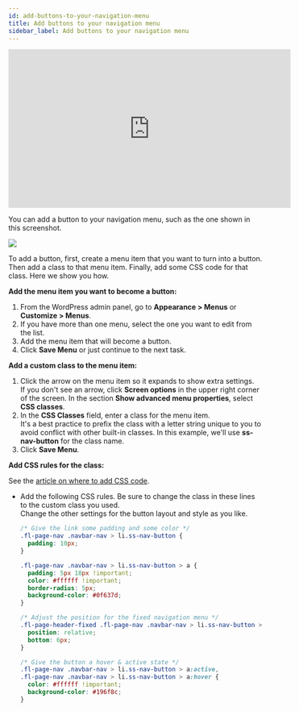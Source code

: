 ```yaml
---
id: add-buttons-to-your-navigation-menu
title: Add buttons to your navigation menu
sidebar_label: Add buttons to your navigation menu
---
```


<div className="embed-responsive">
<iframe width="560" height="315" src="https://www.youtube.com/embed/I1irvUcHqGM" title="YouTube video player" frameBorder="0" allow="accelerometer; autoplay; clipboard-write; encrypted-media; gyroscope; picture-in-picture" allowFullScreen></iframe>
</div>

You can add a button to your navigation menu, such as the one shown in this screenshot.

![](/img/add-buttons-to-your-navigation-menu-052f90d2.jpg)

To add a button, first, create a menu item that you want to turn into a button. Then add a class to that menu item. Finally, add some CSS code for that class. Here we show you how.

**Add the menu item you want to become a button:**

  1. From the WordPress admin panel, go to **Appearance > Menus** or **Customize > Menus**.
  2. If you have more than one menu, select the one you want to edit from the list.
  3. Add the menu item that will become a button.
  4. Click **Save Menu** or just continue to the next task.

**Add a custom class to the menu item:**

  1. Click the arrow on the menu item so it expands to show extra settings.  
  If you don't see an arrow, click **Screen options** in the upper right corner of the screen. In the section **Show advanced menu properties**, select **CSS classes**.
  2. In the **CSS Classes** field, enter a class for the menu item.  
  It's a best practice to prefix the class with a letter string unique to you to avoid conflict with other built-in classes. In this example, we'll use **ss-nav-button** for the class name.
  3. Click **Save Menu**.

**Add CSS rules for the class:**

See the [article on where to add CSS code](/beaver-builder/styles/custom-code).

* Add the following CSS rules. Be sure to change the class in these lines to the custom class you used.  
  Change the other settings for the button layout and style as you like.  

  ```css
  /* Give the link some padding and some color */
  .fl-page-nav .navbar-nav > li.ss-nav-button {
    padding: 10px;
  }

  .fl-page-nav .navbar-nav > li.ss-nav-button > a {
    padding: 5px 18px !important;
    color: #ffffff !important;
    border-radius: 5px;
    background-color: #0f637d;
  }

  /* Adjust the position for the fixed navigation menu */
  .fl-page-header-fixed .fl-page-nav .navbar-nav > li.ss-nav-button > a {
    position: relative;
    bottom: 6px;
  }

  /* Give the button a hover & active state */
  .fl-page-nav .navbar-nav > li.ss-nav-button > a:active,
  .fl-page-nav .navbar-nav > li.ss-nav-button > a:hover {
    color: #ffffff !important;
    background-color: #196f8c;
  }
  ```
